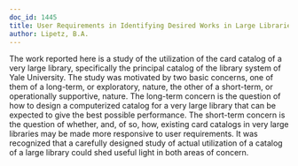 ```yaml
---
doc_id: 1445
title: User Requirements in Identifying Desired Works in Large Libraries
author: Lipetz, B.A.
---
```


The work reported here is a study of the utilization of the card
catalog of a very large library, specifically the principal catalog of
the library system of Yale University.
    The study was motivated by two basic concerns, one of them of a
long-term, or exploratory, nature, the other of a short-term, or
operationally supportive, nature.  The long-term concern is the question
of how to design a computerized catalog for a very large library that
can be expected to give the best possible performance.  The short-term
concern is the question of whether, and, of so, how, existing card
catalogs in very large libraries may be made more responsive to user
requirements.  It was recognized that a carefully designed study of actual
utilization of a catalog of a large library could shed useful light in
both areas of concern.